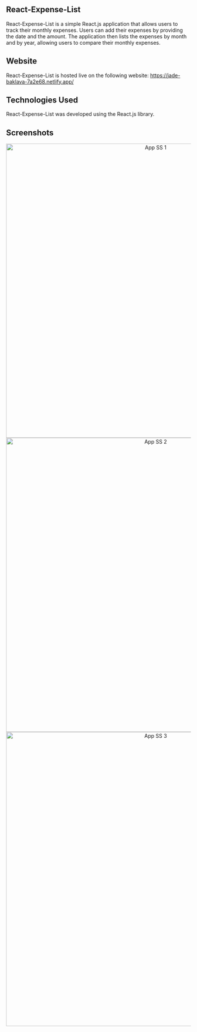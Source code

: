 ## React-Expense-List
React-Expense-List is a simple React.js application that allows users to track their monthly expenses. Users can add their expenses by providing the date and the amount. The application then lists the expenses by month and by year, allowing users to compare their monthly expenses.

## Website
React-Expense-List is hosted live on the following website:
https://jade-baklava-7a2e68.netlify.app/

## Technologies Used
React-Expense-List was developed using the React.js library.

## Screenshots
<p align="center">
  <img width="800" src="https://i.hizliresim.com/9ywyisi.png" alt="App SS 1">
  <img width="800" src="https://i.hizliresim.com/8dpumz7.png" alt="App SS 2">
  <img width="800" src="https://i.hizliresim.com/d7s5op3.png" alt="App SS 3">
</p>
